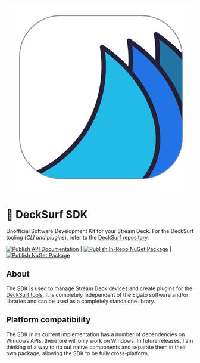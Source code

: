 ![](images/logo.png)

# 🌊 DeckSurf SDK

Unofficial Software Development Kit for your Stream Deck. For the DeckSurf tooling (_CLI and plugins_), refer to the [DeckSurf repository](https://github.com/dend/DeckSurf).

[![Publish API Documentation](https://github.com/dend/decksurf-sdk/actions/workflows/publish-api-docs.yml/badge.svg)](https://github.com/dend/decksurf-sdk/actions/workflows/publish-api-docs.yml) | [![Publish In-Repo NuGet Package](https://github.com/dend/decksurf-sdk/actions/workflows/publish-inrepo-package.yml/badge.svg)](https://github.com/dend/decksurf-sdk/actions/workflows/publish-inrepo-package.yml) | [![Publish NuGet Package](https://github.com/dend/decksurf-sdk/actions/workflows/publish-package.yml/badge.svg)](https://github.com/dend/decksurf-sdk/actions/workflows/publish-package.yml)

## About

The SDK is used to manage Stream Deck devices and create plugins for the [DeckSurf tools](https://github.com/dend/DeckSurf). It is completely independent of the Elgato software and/or libraries and can be used as a completely standalone library.

## Platform compatibility

The SDK in its current implementation has a number of dependencies on Windows APIs, therefore will only work on Windows. In future releases, I am thinking of a way to rip out native components and separate them in their own package, allowing the SDK to be fully cross-platform.

